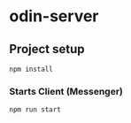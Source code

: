 # odin-server

## Project setup
```
npm install
```

### Starts Client (Messenger)
```
npm run start
```
